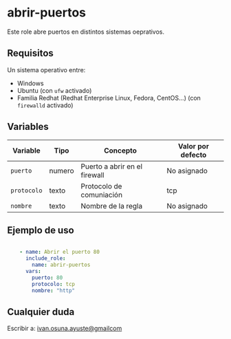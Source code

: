 abrir-puertos
=========

Este role abre puertos en distintos sistemas oeprativos.

Requisitos
------------

Un sistema operativo entre:

- Windows
- Ubuntu (con `ufw` activado)
- Familia Redhat (Redhat Enterprise Linux, Fedora, CentOS...) (con `firewalld` activado)

Variables
--------------

| Variable      | Tipo      | Concepto                      | Valor por defecto |
| ------------- | --------- | ----------------------------- | ----------------- |
| `puerto`      | numero    | Puerto a abrir en el firewall | No asignado       |
| `protocolo`   | texto     | Protocolo de comuniación      | tcp               |
| `nombre`      | texto     | Nombre de la regla            | No asignado       |

Ejemplo de uso
----------------

```yaml

    - name: Abrir el puerto 80
      include_role:
        name: abrir-puertos
      vars:
        puerto: 80
        protocolo: tcp
        nombre: "http"

```

Cualquier duda
----

Escribir a: <ivan.osuna.ayuste@gmailcom>
